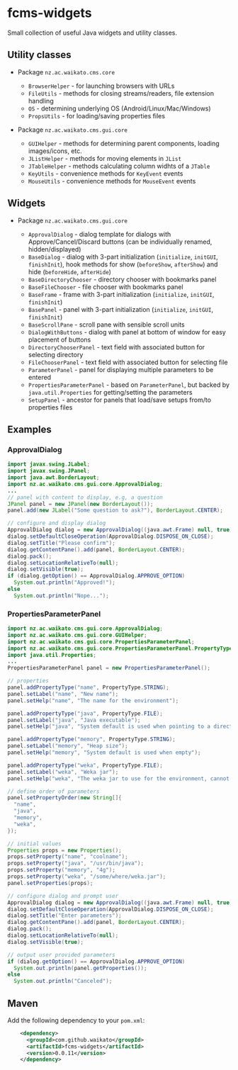 # fcms-widgets

Small collection of useful Java widgets and utility classes.

## Utility classes

* Package `nz.ac.waikato.cms.core`

  * `BrowserHelper` - for launching browsers with URLs
  * `FileUtils` - methods for closing streams/readers, file extension handling
  * `OS` - determining underlying OS (Android/Linux/Mac/Windows)
  * `PropsUtils` - for loading/saving properties files
  
* Package `nz.ac.waikato.cms.gui.core`

  * `GUIHelper` - methods for determining parent components, loading images/icons, etc.
  * `JListHelper` - methods for moving elements in `JList`
  * `JTableHelper` - methods calculating column widhts of a `JTable`
  * `KeyUtils` - convenience methods for `KeyEvent` events
  * `MouseUtils` - convenience methods for `MouseEvent` events

## Widgets

* Package `nz.ac.waikato.cms.gui.core`

  * `ApprovalDialog` - dialog template for dialogs with Approve/Cancel/Discard buttons
    (can be individually renamed, hidden/displayed)
  * `BaseDialog` - dialog with 3-part initialization (`initialize`, `initGUI`, `finishInit`),
    hook methods for show (`beforeShow`, `afterShow`) and hide (`beforeHide`, `afterHide`)
  * `BaseDirectoryChooser` - directory chooser with bookmarks panel  
  * `BaseFileChooser` - file chooser with bookmarks panel
  * `BaseFrame` - frame with 3-part initialization (`initialize`, `initGUI`, `finishInit`)
  * `BasePanel` - panel with 3-part initialization (`initialize`, `initGUI`, `finishInit`)
  * `BaseScrollPane` - scroll pane with sensible scroll units
  * `DialogWithButtons` - dialog with panel at bottom of window for easy placement of buttons
  * `DirectoryChooserPanel` - text field with associated button for selecting directory
  * `FileChooserPanel` - text field with associated button for selecting file
  * `ParameterPanel` - panel for displaying multiple parameters to be entered
  * `PropertiesParameterPanel` - based on `ParameterPanel`, but backed by `java.util.Properties` 
    for getting/setting the parameters
  * `SetupPanel` - ancestor for panels that load/save setups from/to properties files
  
## Examples

### ApprovalDialog

```java
import javax.swing.JLabel;
import javax.swing.JPanel;
import java.awt.BorderLayout;
import nz.ac.waikato.cms.gui.core.ApprovalDialog;
...
// panel with content to display, e.g, a question
JPanel panel = new JPanel(new BorderLayout());
panel.add(new JLabel("Some question to ask?"), BorderLayout.CENTER);

// configure and display dialog
ApprovalDialog dialog = new ApprovalDialog((java.awt.Frame) null, true);
dialog.setDefaultCloseOperation(ApprovalDialog.DISPOSE_ON_CLOSE);
dialog.setTitle("Please confirm");
dialog.getContentPane().add(panel, BorderLayout.CENTER);
dialog.pack();
dialog.setLocationRelativeTo(null);
dialog.setVisible(true);
if (dialog.getOption() == ApprovalDialog.APPROVE_OPTION)
  System.out.println("Approved!");
else
  System.out.println("Nope...");
```

### PropertiesParameterPanel

```java
import nz.ac.waikato.cms.gui.core.ApprovalDialog;
import nz.ac.waikato.cms.gui.core.GUIHelper;
import nz.ac.waikato.cms.gui.core.PropertiesParameterPanel;
import nz.ac.waikato.cms.gui.core.PropertiesParameterPanel.PropertyType;
import java.util.Properties;
...
PropertiesParameterPanel panel = new PropertiesParameterPanel();

// properties
panel.addPropertyType("name", PropertyType.STRING);
panel.setLabel("name", "New name");
panel.setHelp("name", "The name for the environment");

panel.addPropertyType("java", PropertyType.FILE);
panel.setLabel("java", "Java executable");
panel.setHelp("java", "System default is used when pointing to a directory");

panel.addPropertyType("memory", PropertyType.STRING);
panel.setLabel("memory", "Heap size");
panel.setHelp("memory", "System default is used when empty");

panel.addPropertyType("weka", PropertyType.FILE);
panel.setLabel("weka", "Weka jar");
panel.setHelp("weka", "The weka jar to use for the environment, cannot be empty");

// define order of parameters
panel.setPropertyOrder(new String[]{
  "name",
  "java",
  "memory",
  "weka",
});

// initial values
Properties props = new Properties();
props.setProperty("name", "coolname");
props.setProperty("java", "/usr/bin/java");
props.setProperty("memory", "4g");
props.setProperty("weka", "/some/where/weka.jar");
panel.setProperties(props);

// configure dialog and prompt user
ApprovalDialog dialog = new ApprovalDialog((java.awt.Frame) null, true);
dialog.setDefaultCloseOperation(ApprovalDialog.DISPOSE_ON_CLOSE);
dialog.setTitle("Enter parameters");
dialog.getContentPane().add(panel, BorderLayout.CENTER);
dialog.pack();
dialog.setLocationRelativeTo(null);
dialog.setVisible(true);

// output user provided parameters
if (dialog.getOption() == ApprovalDialog.APPROVE_OPTION)
  System.out.println(panel.getProperties());
else
  System.out.println("Canceled");
```
  
## Maven

Add the following dependency to your `pom.xml`:

```xml
    <dependency>
      <groupId>com.github.waikato</groupId>
      <artifactId>fcms-widgets</artifactId>
      <version>0.0.11</version>
    </dependency>
```